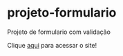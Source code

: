 # projeto-formulario
Projeto de formulario com validação

Clique <a href="https://leopinheirosilva.github.io/projeto-formulario/">aqui</a> para acessar o site!